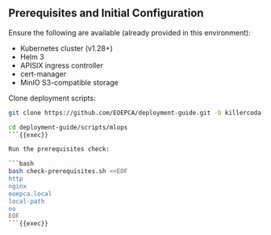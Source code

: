 
## Prerequisites and Initial Configuration

Ensure the following are available (already provided in this environment):

- Kubernetes cluster (v1.28+)
- Helm 3
- APISIX ingress controller
- cert-manager
- MinIO S3-compatible storage
  
Clone deployment scripts:

```bash
git clone https://github.com/EOEPCA/deployment-guide.git -b killercoda-jh-changes

cd deployment-guide/scripts/mlops
```{{exec}}

Run the prerequisites check:

```bash
bash check-prerequisites.sh <<EOF
http
nginx
eoepca.local
local-path
no
EOF
```{{exec}}